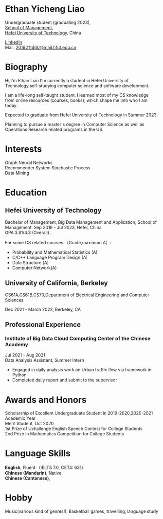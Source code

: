 # Ethan Yicheng Liao

Undergraduate student (graduating 2023),  
[School of Management](http://www.hfut.edu.cn/glxyen/),  
[Hefei University of Technology](http://en.hfut.edu.cn//), China  

[LinkedIn](https://www.linkedin.com/in/yicheng-liao-62b5041a7/)  
Mail: 2019211460@mail.hfut.edu.cn
      
# Biography

Hi,I'm Ethan Liao
I'm currently a student in Hefei University of Technology,self-studying computer science and software development.


I am a life-long self-taught student. I learned most of my CS knowledge from online resources (courses, books), which shape me into who I am today. 

Expected to graduate from Hefei University of Technology in Summer 2023.

Planning to pursue a master's degree in Computer Science as well as Operations Research related programs in the US.

# Interests
Graph Neural Networks  
Recommender System
Stochastic Process  
Data Mining


# Education
## Hefei University of Technology
Bachelor of Management, Big Data Management and Application, School of Management.
Sep 2019 - Jul 2023, Hefei, China  
GPA 3.81/4.3 (Overall) ,

For some CS related courses （Grade,maximum A）:  
- Probability and Mathematical Statistics (A)  
- C/C++ Language Program Design (A)  
- Data Structure (A)   
- Computer Network(A)  

## University of California, Berkeley
CS61A,CS61B,CS70,Department of Electrical Engineering and Computer Sciences

Dec 2021 - March 2022, Berkeley, CA  
 


## Professional Experience
### Institute of Big Data Cloud Computing Center of the Chinese Academy
Jul 2021 - Aug 2021  
Data Analysis Assistant, Summer Intern  
 - Engaged in daily analysis work on Urban traffic flow via framework in Python  
 - Completed daily report and submit to the supervisor  

# Awards and Honors
Scholarship of Excellent Undergraduate Student in 2019-2020,2020-2021 Academic Year  
Merit Student, Oct 2020  
1st Prize of Uchallenge English Speech Contest for College Students  
2nd Prize in Mathematics Competition for College Students


# Language Skills

**English**, Fluent  （IELTS 7.0, CET4: 631）  
**Chinese (Mandarin)**, Native  
**Chinese (Cantonese)**,    

# Hobby
Music(various kind of genres!), Basketball games, travelling, language study
